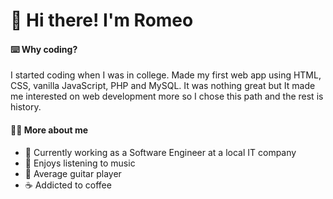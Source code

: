 # 👋 Hi there! I'm Romeo

#### ⌨️ Why coding?
I started coding when I was in college. Made my first web app using HTML, CSS, vanilla JavaScript, PHP and MySQL. It was nothing great but It made me interested on web development more so I chose this path and the rest is history.

#### 🧙‍♂️ More about me
- :rocket: Currently working as a Software Engineer at a local IT company 
- :musical_note: Enjoys listening to music
- :guitar: Average guitar player
- :coffee: Addicted to coffee


 
